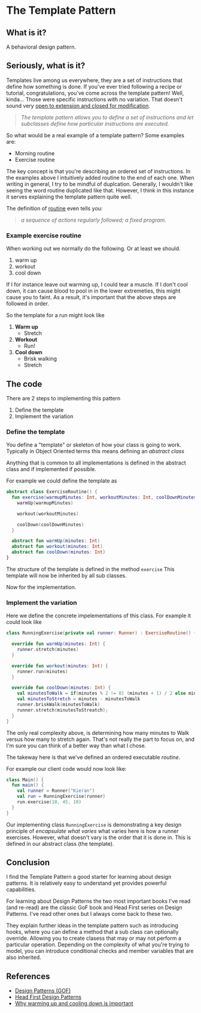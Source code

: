 # The Template Pattern

## What is it?

A behavioral design pattern.

## Seriously, what is it?

Templates live among us everywhere, they are a set of instructions that define how something is done. If you've ever tried following a recipe or tutorial, congratulations, you've come across the template pattern! Well, kinda... Those were specific instructions with no variation. That doesn't sound very [open to extension and closed for modification](https://en.wikipedia.org/wiki/Open%E2%80%93closed_principle).

> *The template pattern allows you to define a set of instructions and let subclasses define how particular instructions are executed.*

So what would be a real example of a template pattern? Some examples are:

* Morning routine
* Exercise routine

The key concept is that you're describing an ordered set of instructions. In the examples above I intuitively added routine to the end of each one. When writing in general, I try to be mindful of duplcation. Generally, I wouldn't  like seeing the word routine  duplicated like that. However, I think in this instance it serves explaining the template pattern quite well. 

The definition of [routine](https://www.lexico.com/en/definition/routine) even tells you:

> *a sequence of actions regularly followed; a fixed program.*

### Example exercise routine

When working out we normally do the following.  Or at least we should.

1. warm up
2. workout
3. cool down

If I for instance leave out warming up, I could tear a muscle. 
If I don't cool down, it can cause blood to pool in in the lower extremeties, this might cause you to faint. As a result, it's important that the above steps are followed in order.

So the template for a run might look like

1. **Warm up**
    * Stretch
2. **Workout**
    * Run!
3. **Cool down**
    * Brisk walking
    * Stretch

## The code

There are 2 steps to implementing this pattern

1. Define the template
2. Implement the variation


### Define the template

You define a "template" or skeleton of how your class is going to work.
Typically in Object Oriented terms this means defining an *abstract class*

Anything that is common to all implementations is defined in the abstract class and if implemented if possible.

For example we could define the template as

```kotlin
abstract class ExerciseRoutine() {
  fun exercise(warmupMinutes: Int, workoutMinutes: Int, coolDownMinutes: Int) {
    warmUp(warmupMinutes)

    workout(workoutMinutes)

    coolDown(coolDownMinutes)
  }

  abstract fun warmUp(minutes: Int)
  abstract fun workout(minutes: Int)
  abstract fun coolDown(minutes: Int)
}
```

The structure of the template is defined in the method `exercise` This template will now be inherited by all sub classes.

Now for the implementation.

### Implement the variation

Here we define the concrete impelementations of this class. For example it could look like

```kotlin
class RunningExercise(private val runner: Runner) : ExerciseRoutine() {

  override fun warmUp(minutes: Int) {
    runner.stretch(minutes)
  }

  override fun workout(minutes: Int) {
    runner.run(minutes)
  }

  override fun coolDown(minutes: Int) {
    val minutesToWalk = if(minutes % 2 != 0) (minutes + 1) / 2 else minutes / 2
    val minutesToStretch = minutes - minutesToWalk
    runner.briskWalk(minutesToWalk)
    runner.stretch(minutesToStreatch);
  }
}
```

The only real complexity above, is determining how many minutes to Walk versus how many to stretch again. That's not really the part to focus on, and I'm sure you can think of a better way than what I chose.

The takeway here is that we've defined an ordered executable  *routine*.

For example our client code would now look like:

```kotlin
class Main() {
  fun main() {
    val runner = Runner("Kieran")
    val run = RunningExercise(runner)
    run.exercise(10, 45, 10)
  }
}
```

Our implementing class `RunningExercise` is demonstrating a key design principle of *encapsulate what varies* what varies here is how a runner exercises. 
However, what doesn't vary is the order that it is done in. This is defined in our abstract class (the template).


## Conclusion

I find the Template Pattern a good starter for learning about design patterns. 
It is relatively easy to understand yet provides powerful capabilities.

For learning about Design Patterns the two most important books I've read (and re-read) are the classic GoF book and Head First series on Design Patterns.  I've read other ones but I always come back to these two.

They explain further ideas in the template pattern such as introducing hooks, where you can define a method that a sub class can optionally override. 
Allowing you to create clasess that may or may not perform a particular operation. Depending on the complexity of what you're trying to model, you can introduce conditional checks and member variables that are also inherited.


## References

* [Design Patterns (GOF)](https://www.amazon.com/Design-Patterns-Object-Oriented-Addison-Wesley-Professional-ebook/dp/B000SEIBB8)
* [Head First Design Patterns](https://www.amazon.com/Head-First-Design-Patterns-Object-Oriented-ebook-dp-B08P3X99QP/dp/B08P3X99QP)
* [Why warming up and cooling down is important](https://www.tricitymed.org/2016/12/warming-cooling-important/)
